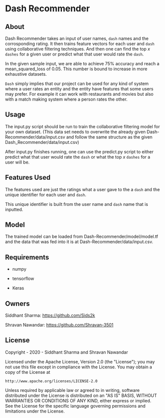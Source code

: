 # Dash Recommender

## About
Dash Recommender takes an input of user names, `dash` names and the corrosponding rating. It then trains feature vectors for each user and `dash` using collaborative filtering techniques. And then one can find the top _x_ `dashes` for a given user or predict what that user would rate the `dash`.

In the given sample input, we are able to achieve 75% accuracy and reach a mean_squared_loss of 0.05. This number is bound to increase in more exhaustive datasets.

`Dash` simply implies that our project can be used for any kind of system where a user rates an entity and the entity have features that some users may prefer. For example it can work with restaurants and movies but also with a match making system where a person rates the other.

## Usage
The input.py script should be run to train the collaborative filtering model for your own dataset. (This data set needs to overwrite the already given Dash-Recommender/data/input.csv and follow the same structure as the given Dash_Recommender/data/input.csv)

After input.py finishes running, one can use the predict.py script to either predict what that user would rate the `dash` or what the top _x_ `dashes` for a user will be.

## Features Used
The features used are just the ratings what a user gave to the a `dash` and the unique identifier for each user and `dash`.

This unique identifier is built from the user name and `dash` name that is inputted. 

## Model
The trained model can be loaded from Dash-Recommender/model/model.tf and the data that was fed into it is at Dash-Recommender/data/input.csv.

## Requirements 
* numpy

* tensorflow

* Keras

## Owners
Siddhant Sharma: https://github.com/Sids2k

Shravan Nawandar: https://github.com/Shravan-3501

## License
Copyright - 2020 - Siddhant Sharma and Shravan Nawandar

Licensed under the Apache License, Version 2.0 (the "License");
you may not use this file except in compliance with the License.
You may obtain a copy of the License at

    http://www.apache.org/licenses/LICENSE-2.0

Unless required by applicable law or agreed to in writing, software
distributed under the License is distributed on an "AS IS" BASIS,
WITHOUT WARRANTIES OR CONDITIONS OF ANY KIND, either express or implied.
See the License for the specific language governing permissions and
limitations under the License.
